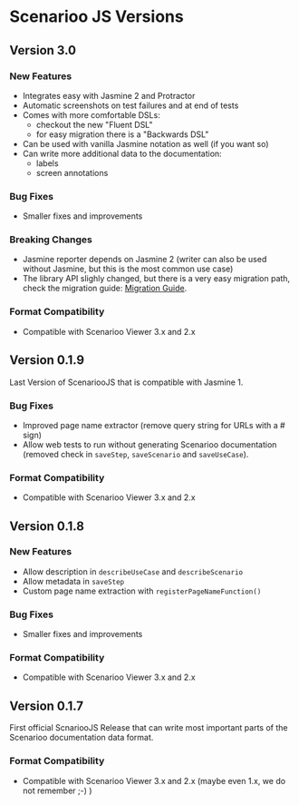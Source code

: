 # Scenarioo JS Versions

## Version 3.0

### New Features
* Integrates easy with Jasmine 2 and Protractor
* Automatic screenshots on test failures and at end of tests
* Comes with more comfortable DSLs:
   * checkout the new "Fluent DSL"
   * for easy migration there is a "Backwards DSL"
* Can be used with vanilla Jasmine notation as well (if you want so)
* Can write more additional data to the documentation:
   * labels
   * screen annotations

### Bug Fixes
* Smaller fixes and improvements

### Breaking Changes
* Jasmine reporter depends on Jasmine 2 (writer can also be used without Jasmine, but this is the most common use case)
* The library API slighly changed, but there is a very easy migration path, check the migration guide: [Migration Guide](README.md#migration-guide). 

### Format Compatibility
* Compatible with Scenarioo Viewer 3.x and 2.x

## Version 0.1.9

Last Version of ScenariooJS that is compatible with Jasmine 1.

### Bug Fixes
* Improved page name extractor (remove query string for URLs with a # sign)
* Allow web tests to run without generating Scenarioo documentation (removed check in `saveStep`, `saveScenario` and `saveUseCase`).

### Format Compatibility
* Compatible with Scenarioo Viewer 3.x and 2.x

## Version 0.1.8

### New Features
* Allow description in `describeUseCase` and `describeScenario`
* Allow metadata in `saveStep`
* Custom page name extraction with `registerPageNameFunction()`

### Bug Fixes
* Smaller fixes and improvements

### Format Compatibility

* Compatible with Scenarioo Viewer 3.x and 2.x

## Version 0.1.7

First official ScnariooJS Release that can write most important parts of the Scenarioo documentation data format.

### Format Compatibility

* Compatible with Scenarioo Viewer 3.x and 2.x (maybe even 1.x, we do not remember ;-) )


